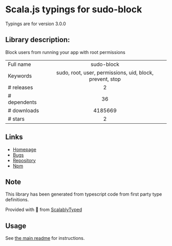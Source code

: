 
# Scala.js typings for sudo-block

Typings are for version 3.0.0

## Library description:
Block users from running your app with root permissions

|                    |                 |
| ------------------ | :-------------: |
| Full name          | sudo-block |
| Keywords           | sudo, root, user, permissions, uid, block, prevent, stop |
| # releases         | 2 |
| # dependents       | 36 |
| # downloads        | 4185669 |
| # stars            | 2 |

## Links
- [Homepage](https://github.com/sindresorhus/sudo-block#readme)
- [Bugs](https://github.com/sindresorhus/sudo-block/issues)
- [Repository](https://github.com/sindresorhus/sudo-block)
- [Npm](https://www.npmjs.com/package/sudo-block)
    


## Note
This library has been generated from typescript code from first party type definitions.

Provided with :purple_heart: from [ScalablyTyped](https://github.com/oyvindberg/ScalablyTyped)

## Usage
See [the main readme](../../readme.md) for instructions.


